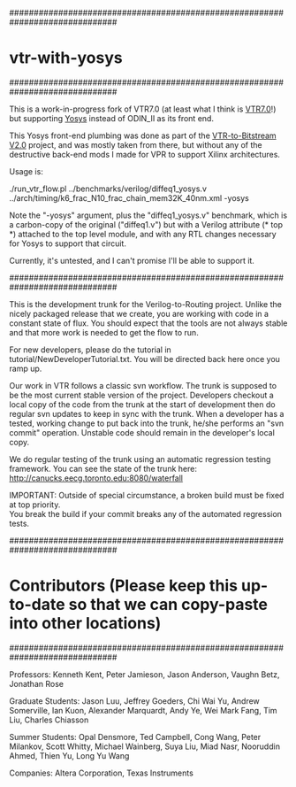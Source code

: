 ##############################################################################
# vtr-with-yosys
##############################################################################

This is a work-in-progress fork of VTR7.0 (at least what I think is [VTR7.0](https://github.com/eddiehung/vtr-with-yosys/releases/tag/vtr-7-i-think)!)
but supporting [Yosys](https://github.com/cliffordwolf/yosys) instead of ODIN_II as its front end.

This Yosys front-end plumbing was done as part of the [VTR-to-Bitstream V2.0](http://eddiehung.github.io/vtb.html) 
project, and was mostly taken from there, but without any of the destructive 
back-end mods I made for VPR to support Xilinx architectures.

Usage is:

./run_vtr_flow.pl ../benchmarks/verilog/diffeq1_yosys.v ../arch/timing/k6_frac_N10_frac_chain_mem32K_40nm.xml -yosys

Note the "-yosys" argument, plus the "diffeq1_yosys.v" benchmark, which is a
carbon-copy of the original ("diffeq1.v") but with a Verilog attribute (* top *)
attached to the top level module, and with any RTL changes necessary for Yosys
to support that circuit.

Currently, it's untested, and I can't promise I'll be able to support it.

##############################################################################

This is the development trunk for the Verilog-to-Routing project.  Unlike the 
nicely packaged release that we create, you are working with code in a constant 
state of flux.  You should expect that the tools are not always stable and that 
more work is needed to get the flow to run.

For new developers, please do the tutorial in tutorial/NewDeveloperTutorial.txt.  You
will be directed back here once you ramp up.

Our work in VTR follows a classic svn workflow.  The trunk is supposed to be the 
most current stable version of the project.  Developers checkout a local copy of the code from the 
trunk at the start of development then do regular svn updates to keep in sync 
with the trunk.  When a developer has a tested, working change to put back into 
the trunk, he/she performs an "svn commit" operation.  Unstable code should
remain in the developer's local copy.

We do regular testing of the trunk using an automatic regression testing framework.  You
can see the state of the trunk here: http://canucks.eecg.toronto.edu:8080/waterfall

IMPORTANT:  Outside of special circumstance, a broken build must be fixed at top priority.  
You break the build if your commit breaks any of the automated regression tests.



##############################################################################
# Contributors (Please keep this up-to-date so that we can copy-paste into other locations)
##############################################################################

Professors: Kenneth Kent, Peter Jamieson, Jason Anderson, Vaughn Betz, Jonathan Rose

Graduate Students: Jason Luu, Jeffrey Goeders, Chi Wai Yu, Andrew Somerville, 
Ian Kuon, Alexander Marquardt, Andy Ye, Wei Mark Fang, Tim Liu, Charles Chiasson

Summer Students: Opal Densmore, Ted Campbell, Cong Wang, Peter Milankov, Scott Whitty, Michael Wainberg,
Suya Liu, Miad Nasr, Nooruddin Ahmed, Thien Yu, Long Yu Wang

Companies: Altera Corporation, Texas Instruments


